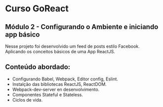 # Curso GoReact

## Módulo 2 - Configurando o Ambiente e iniciando app básico

Nesse projeto foi desenvolvido um feed de posts estilo Facebook. Aplicando os
conceitos básicos de uma App ReactJS.

## Conteúdo abordado:

- Configurando Babel, Webpack, Editor config, Eslint.
- Instalção das bibliotecas ReactJS, ReactDOM.
- Webpack-dev-server en desenvolvimento.
- Componentes Stateful e Stateless.
- Ciclos de vida.
